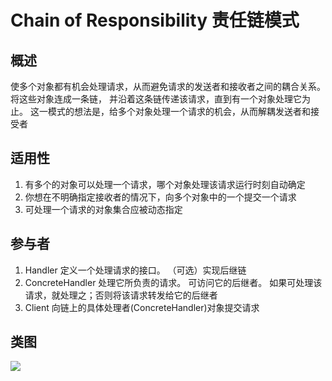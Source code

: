 
# Chain of Responsibility 责任链模式

## 概述
使多个对象都有机会处理请求，从而避免请求的发送者和接收者之间的耦合关系。
将这些对象连成一条链， 并沿着这条链传递该请求，直到有一个对象处理它为止。 
这一模式的想法是，给多个对象处理一个请求的机会，从而解耦发送者和接受者

## 适用性
1. 有多个的对象可以处理一个请求，哪个对象处理该请求运行时刻自动确定
2. 你想在不明确指定接收者的情况下，向多个对象中的一个提交一个请求
3. 可处理一个请求的对象集合应被动态指定

## 参与者
1. Handler 定义一个处理请求的接口。 （可选）实现后继链
2. ConcreteHandler 处理它所负责的请求。 可访问它的后继者。 如果可处理该请求，就处理之；否则将该请求转发给它的后继者
3. Client 向链上的具体处理者(ConcreteHandler)对象提交请求

## 类图
![](https://i.imgur.com/Byfp8t5.png)  


